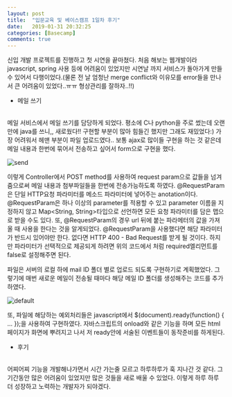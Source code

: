 ```yaml
---
layout: post
title:  "입문교육 및 베이스캠프 1일차 후기"
date:   2019-01-31 20:32:25
categories: [Basecamp]
comments: true
---
```


신입 개발 프로젝트를 진행하고 첫 시연을 끝마쳤다. 처음 해보는 웹개발이라 javascript, spring 사용 등에 어려움이 있었지만 시연날 까지 서비스가 돌아가게 만들 수 있어서 다행이었다.(물론 전 날 엄청난 merge conflict와 이유모를 error들을 만나서 큰 어려움이 있었다..ㅠㅠ 형상관리를 잘하자..!!) 

* 메일 쓰기
<br>
메일 서비스에서 메일 쓰기를 담당하게 되었다. 평소에 C나 python을 주로 썼는데 오랜만에 java를 쓰니,, 새로웠다!! 구현할 부분이 많아 힘들긴 했지만 그래도 재밌었다:) 
가장 어려워서 헤맨 부분이 파일 업로드였다.. 보통 ajax로 많이들 구현을 하는 것 같은데 메일 내용과 한번에 묶어서 전송하고 싶어서 form으로 구현을 했다. 

![send](https://user-images.githubusercontent.com/28076434/52046850-17b60f00-258b-11e9-9263-134346da70f5.PNG)

이렇게 Controller에서 POST method를 사용하여 request param으로 값들을 넘겨줌으로써 메일 내용과 첨부파일들을 한번에 전송가능하도록 하였다. @RequestParam은 단일 HTTP요청 파라미터를 메소드 파라미터에 넣어주는 anotation이다. @RequestParam은 하나 이상의 parameter를 적용할 수 있고 parameter 이름을 지정하지 않고  Map<String, String>타입으로 선언하면 모든 요청 파라미터를 담은 맵으로 받을 수도 있다. 또, @RequestParam의 경우 url 뒤에 붙는 파라메터의 값을 가져올 때 사용을 한다는 것을 알게되었다. @RequestParam을 사용했다면 해당 파라미터가 반드시 있어야만 한다. 없다면 HTTP 400 - Bad Request를 받게 될 것이다. 하지만 파라미터가 선택적으로 제공되게 하려면 위의 코드에서 처럼 required엘리먼트를 false로 설정해주면 된다. 

파일은 서버의 로컬 하에 mail ID 폴더 별로 업로드 되도록 구현하기로 계획했었다. 그렇기에 매번 새로운 메일이 전송될 때마다 해당 메일 ID 폴더를 생성해주는 코드를 추가하였다.

![default](https://user-images.githubusercontent.com/28076434/52050131-f5c08a80-2592-11e9-81aa-eceec186906a.PNG)

또, 파일에 해당하는 예외처리들은 javascript에서 $(document).ready(function() {  ...  });을 사용하여 구현하였다. 자바스크립트의 onload와 같은 기능을 하며 모든 html 페이지가 화면에 뿌려지고 나서 저 ready안에 서술된 이벤트들이 동작준비를 하게된다.

* 후기
<br>
어찌어찌 기능을 개발해나가면서 시간 가는줄 모르고 하루하루가 훅 지나간 것 같다. 그 기간동안 많은 어려움이 있었지만 많은 것들을 새로 배울 수 있었다. 이렇게 하루 하루 더 성장하고 노력하는 개발자가 되야겠다.
<!--more-->


